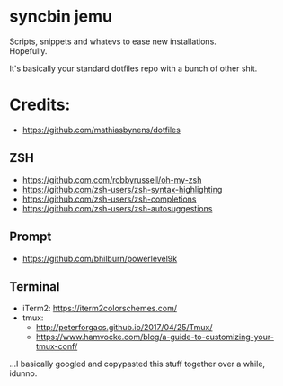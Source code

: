 syncbin jemu
=======

Scripts, snippets and whatevs to ease new installations.  
Hopefully.  

It's basically your standard dotfiles repo with a bunch of other shit.

# Credits:
* https://github.com/mathiasbynens/dotfiles

## ZSH
- https://github.com.com/robbyrussell/oh-my-zsh
- https://github.com/zsh-users/zsh-syntax-highlighting
- https://github.com/zsh-users/zsh-completions
- https://github.com/zsh-users/zsh-autosuggestions

## Prompt
- https://github.com/bhilburn/powerlevel9k

## Terminal
- iTerm2: https://iterm2colorschemes.com/
- tmux:
    - http://peterforgacs.github.io/2017/04/25/Tmux/
    - https://www.hamvocke.com/blog/a-guide-to-customizing-your-tmux-conf/


...I basically googled and copypasted this stuff together over a while, idunno.